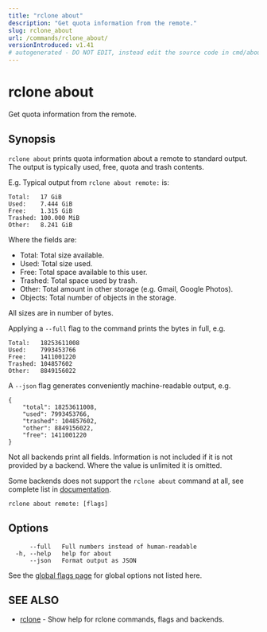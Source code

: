 ```yaml
---
title: "rclone about"
description: "Get quota information from the remote."
slug: rclone_about
url: /commands/rclone_about/
versionIntroduced: v1.41
# autogenerated - DO NOT EDIT, instead edit the source code in cmd/about/ and as part of making a release run "make commanddocs"
---
```

# rclone about

Get quota information from the remote.

## Synopsis


`rclone about` prints quota information about a remote to standard
output. The output is typically used, free, quota and trash contents.

E.g. Typical output from `rclone about remote:` is:

    Total:   17 GiB
    Used:    7.444 GiB
    Free:    1.315 GiB
    Trashed: 100.000 MiB
    Other:   8.241 GiB

Where the fields are:

  * Total: Total size available.
  * Used: Total size used.
  * Free: Total space available to this user.
  * Trashed: Total space used by trash.
  * Other: Total amount in other storage (e.g. Gmail, Google Photos).
  * Objects: Total number of objects in the storage.

All sizes are in number of bytes.

Applying a `--full` flag to the command prints the bytes in full, e.g.

    Total:   18253611008
    Used:    7993453766
    Free:    1411001220
    Trashed: 104857602
    Other:   8849156022

A `--json` flag generates conveniently machine-readable output, e.g.

    {
        "total": 18253611008,
        "used": 7993453766,
        "trashed": 104857602,
        "other": 8849156022,
        "free": 1411001220
    }

Not all backends print all fields. Information is not included if it is not
provided by a backend. Where the value is unlimited it is omitted.

Some backends does not support the `rclone about` command at all,
see complete list in [documentation](https://rclone.org/overview/#optional-features).


```
rclone about remote: [flags]
```

## Options

```
      --full   Full numbers instead of human-readable
  -h, --help   help for about
      --json   Format output as JSON
```

See the [global flags page](/flags/) for global options not listed here.

## SEE ALSO

* [rclone](/commands/rclone/)	 - Show help for rclone commands, flags and backends.

